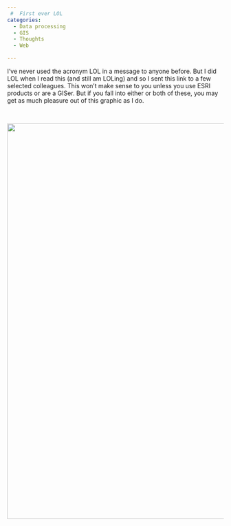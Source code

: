 ```yaml
---
 #  First ever LOL
categories:
  - Data processing
  - GIS
  - Thoughts
  - Web

---
```

I&#8217;ve never used the acronym LOL in a message to anyone before. But I did LOL when I read this (and still am LOLing) and so I sent this link to a few selected colleagues. This won&#8217;t make sense to you unless you use ESRI products or are a GISer. But if you fall into either or both of these, you may get as much pleasure out of this graphic as I do.

&nbsp;

<img loading="lazy" class="alignnone" title="Tobin's an artist" src="https://lh6.googleusercontent.com/-K4zFYDHgEJs/T98pSpiIh2I/AAAAAAAADEo/VXiKHYQ5Owg/s918/1.png" alt="" width="696" height="918" />